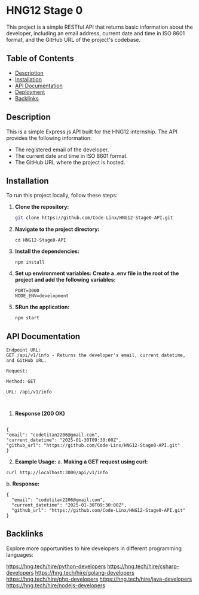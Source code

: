 # HNG12 Stage 0

This project is a simple RESTful API that returns basic information about the developer, including an email address, current date and time in ISO 8601 format, and the GitHub URL of the project's codebase.

## Table of Contents

- [Description](#description)
- [Installation](#installation)
- [API Documentation](#api-documentation)
- [Deployment](#deployment)
- [Backlinks](#Backlinks)

## Description

This is a simple Express.js API built for the HNG12 internship. The API provides the following information:

- The registered email of the developer.
- The current date and time in ISO 8601 format.
- The GitHub URL where the project is hosted.

## Installation

To run this project locally, follow these steps:

1. **Clone the repository:**

   ```bash
   git clone https://github.com/Code-Linx/HNG12-Stage0-API.git

   ```

2. **Navigate to the project directory:**

   ```
   cd HNG12-Stage0-API

   ```

3. **Install the dependencies:**

   ```
   npm install
   ```

4. **Set up environment variables: Create a .env file in the root of the project and add the following variables:**

   ```
   PORT=3000
   NODE_ENV=development
   ```

5. **SRun the application:**

   ```
   npm start
   ```

## API Documentation

```
Endpoint URL:
GET /api/v1/info - Returns the developer's email, current datetime, and GitHub URL.

Request:

Method: GET

URL: /api/v1/info



```

1. **Response (200 OK)**

```

{
"email": "codetitan2206@gmail.com",
"current_datetime": "2025-01-30T09:30:00Z",
"github_url": "https://github.com/Code-Linx/HNG12-Stage0-API.git"
}

```

2. **Example Usage:**
   a. **Making a GET request using curl:**

```
curl http://localhost:3000/api/v1/info
```

b. **Response:**

```
{
  "email": "codetitan2206@gmail.com",
  "current_datetime": "2025-01-30T09:30:00Z",
  "github_url": "https://github.com/Code-Linx/HNG12-Stage0-API.git"
}

```

## Backlinks

Explore more opportunities to hire developers in different programming languages:

https://hng.tech/hire/python-developers
https://hng.tech/hire/csharp-developers
https://hng.tech/hire/golang-developers
https://hng.tech/hire/php-developers
https://hng.tech/hire/java-developers
https://hng.tech/hire/nodejs-developers
